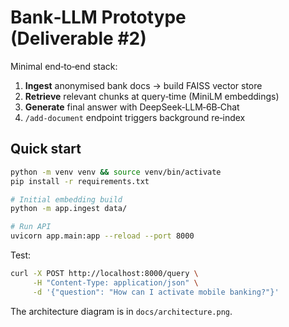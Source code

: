 
# Bank‑LLM Prototype (Deliverable #2)

Minimal end‑to‑end stack:

1. **Ingest** anonymised bank docs → build FAISS vector store
2. **Retrieve** relevant chunks at query‑time (MiniLM embeddings)
3. **Generate** final answer with DeepSeek‑LLM‑6B‑Chat
4. `/add-document` endpoint triggers background re‑index

## Quick start

```bash
python -m venv venv && source venv/bin/activate
pip install -r requirements.txt

# Initial embedding build
python -m app.ingest data/

# Run API
uvicorn app.main:app --reload --port 8000
```

Test:

```bash
curl -X POST http://localhost:8000/query \
     -H "Content-Type: application/json" \
     -d '{"question": "How can I activate mobile banking?"}'
```

The architecture diagram is in `docs/architecture.png`.

